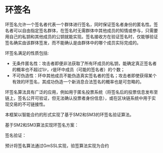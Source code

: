 # 环签名

环签名允许一个签名者代表一个群体进行签名，同时保证签名者身份的匿名性。签名者可以自由指定签名群体，在签名时无需群体中其他成员的知情或参与，只需要用自己的私钥和其他成员的公钥就能实现。签名接收方在验证签名时，仅能够验证签名确实由该群体签发，而不能确认是由群体中的哪个成员实际完成的。

环签名满足的性质包括:

- 无条件匿名性：攻击者即便非法获取了所有环成员的私钥，能确定真正签名者的概率也不超过$1/r$，$r$是环中成员（可能的签名者）的个数；
- 不可伪造性：环中其他成员不能伪造真实签名者的签名；攻击者即使获得某个有效的环签名，其成功伪造一个新消息合法签名的概率也是可忽略的。

环签名算法具有广泛的应用，例如用于匿名投票系统（将签名后的投票信息发布至链上，签名公开可验证，但无法确认投票者身份信息），或在区块链系统中用于实现交易的不可链接性。

本框架以智能合约的形式实现了基于SM2和SM3的环签名验证算法。



基于SM2和SM3算法实现环签名方案：

签名验证：

预计将签名算法通过GmSSL实现，验签算法实现为合约
